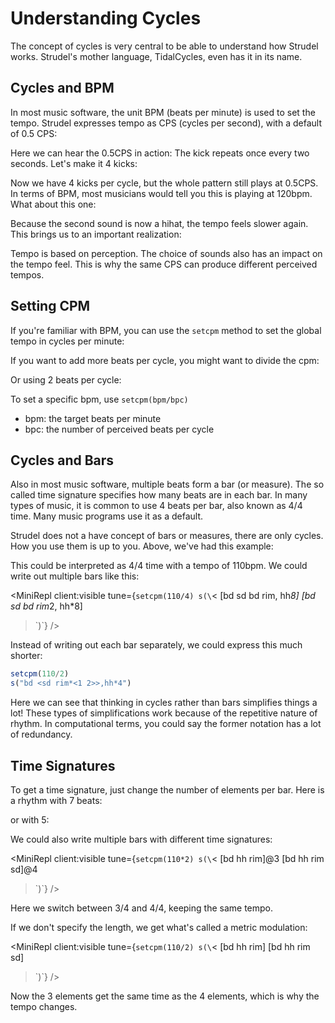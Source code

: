 # Understanding Cycles

The concept of cycles is very central to be able to understand how Strudel works.
Strudel's mother language, TidalCycles, even has it in its name.

## Cycles and BPM

In most music software, the unit BPM (beats per minute) is used to set the tempo.
Strudel expresses tempo as CPS (cycles per second), with a default of 0.5 CPS:



Here we can hear the 0.5CPS in action: The kick repeats once every two seconds.
Let's make it 4 kicks:



Now we have 4 kicks per cycle, but the whole pattern still plays at 0.5CPS.
In terms of BPM, most musicians would tell you this is playing at 120bpm.
What about this one:



Because the second sound is now a hihat, the tempo feels slower again.
This brings us to an important realization:

Tempo is based on perception.
The choice of sounds also has an impact on the tempo feel.
This is why the same CPS can produce different perceived tempos.

## Setting CPM

If you're familiar with BPM, you can use the `setcpm` method to set the global tempo in cycles per minute:



If you want to add more beats per cycle, you might want to divide the cpm:



Or using 2 beats per cycle:



To set a specific bpm, use `setcpm(bpm/bpc)`

- bpm: the target beats per minute
- bpc: the number of perceived beats per cycle

## Cycles and Bars

Also in most music software, multiple beats form a bar (or measure).
The so called time signature specifies how many beats are in each bar.
In many types of music, it is common to use 4 beats per bar, also known as 4/4 time.
Many music programs use it as a default.

Strudel does not a have concept of bars or measures, there are only cycles.
How you use them is up to you. Above, we've had this example:



This could be interpreted as 4/4 time with a tempo of 110bpm.
We could write out multiple bars like this:

<MiniRepl
  client:visible
  tune={`setcpm(110/4)
s(\`<
[bd sd bd rim, hh*8] 
[bd sd bd rim*2, hh*8]
>\`)`}
/>

Instead of writing out each bar separately, we could express this much shorter:

```javascript
setcpm(110/2)
s("bd <sd rim*<1 2>>,hh*4")
```

Here we can see that thinking in cycles rather than bars simplifies things a lot!
These types of simplifications work because of the repetitive nature of rhythm.
In computational terms, you could say the former notation has a lot of redundancy.

## Time Signatures

To get a time signature, just change the number of elements per bar. Here is a rhythm with 7 beats:



or with 5:



We could also write multiple bars with different time signatures:

<MiniRepl
  client:visible
  tune={`setcpm(110*2)
s(\`<
[bd hh rim]@3
[bd hh rim sd]@4
>\`)`}
/>

Here we switch between 3/4 and 4/4, keeping the same tempo.

If we don't specify the length, we get what's called a metric modulation:

<MiniRepl
  client:visible
  tune={`setcpm(110/2)
s(\`<
[bd hh rim]
[bd hh rim sd]
>\`)`}
/>

Now the 3 elements get the same time as the 4 elements, which is why the tempo changes.